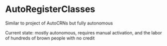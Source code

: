 # AutoRegisterClasses
Similar to project of AutoCRNs but fully autonomous

Current state: mostly autonomous, requires manual activation, and the labor of hundreds of brown people with no credit
